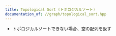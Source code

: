 ```yaml
---
title: Topological Sort (トポロジカルソート)
documentation_of: //graph/topological_sort.hpp
---
```


- トポロジカルソートできない場合、空の配列を返す
